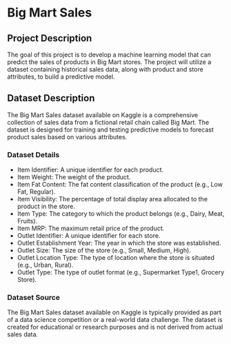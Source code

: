 # Big Mart Sales
## Project Description
The goal of this project is to develop a machine learning model that can predict the sales of products in Big Mart stores. The project will utilize a dataset containing historical sales data, along with product and store attributes, to build a predictive model.

## Dataset Description
The Big Mart Sales dataset available on Kaggle is a comprehensive collection of sales data from a fictional retail chain called Big Mart. The dataset is designed for training and testing predictive models to forecast product sales based on various attributes.
### Dataset Details
* Item Identifier: A unique identifier for each product.
* Item Weight: The weight of the product.
* Item Fat Content: The fat content classification of the product (e.g., Low Fat, Regular).
* Item Visibility: The percentage of total display area allocated to the product in the store.
* Item Type: The category to which the product belongs (e.g., Dairy, Meat, Fruits).
* Item MRP: The maximum retail price of the product.
* Outlet Identifier: A unique identifier for each store.
* Outlet Establishment Year: The year in which the store was established.
* Outlet Size: The size of the store (e.g., Small, Medium, High).
* Outlet Location Type: The type of location where the store is situated (e.g., Urban, Rural).
* Outlet Type: The type of outlet format (e.g., Supermarket Type1, Grocery Store).
### Dataset Source
The Big Mart Sales dataset available on Kaggle is typically provided as part of a data science competition or a real-world data challenge. The dataset is created for educational or research purposes and is not derived from actual sales data.
